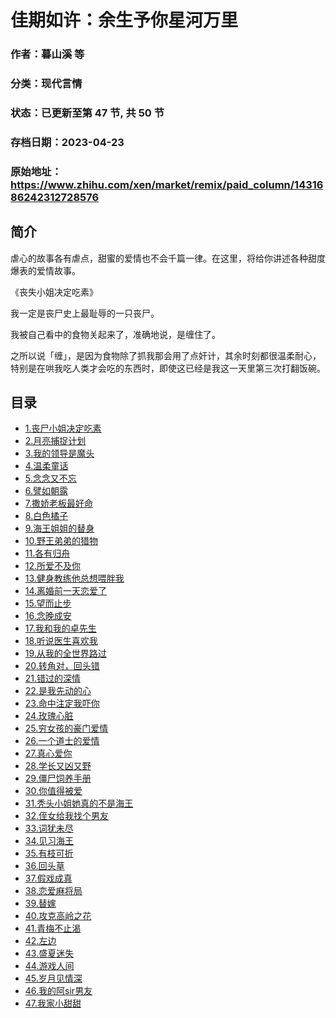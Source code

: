 # 佳期如许：余生予你星河万里

### 作者：暮山溪 等

### 分类：现代言情

### 状态：已更新至第 47 节, 共 50 节

### 存档日期：2023-04-23

### 原始地址：https://www.zhihu.com/xen/market/remix/paid_column/1431686242312728576


## 简介
虐心的故事各有虐点，甜蜜的爱情也不会千篇一律。在这里，将给你讲述各种甜度爆表的爱情故事。


《丧失小姐决定吃素》


我一定是丧尸史上最耻辱的一只丧尸。


我被自己看中的食物关起来了，准确地说，是缠住了。


之所以说「缠」，是因为食物除了抓我那会用了点奸计，其余时刻都很温柔耐心，特别是在哄我吃人类才会吃的东西时，即使这已经是我这一天里第三次打翻饭碗。




## 目录
- [1.丧尸小姐决定吃素](1.丧尸小姐决定吃素.md)
- [2.月亮捕捉计划](2.月亮捕捉计划.md)
- [3.我的领导是魔头](3.我的领导是魔头.md)
- [4.温柔童话](4.温柔童话.md)
- [5.念念又不忘](5.念念又不忘.md)
- [6.譬如朝露](6.譬如朝露.md)
- [7.撒娇老板最好命](7.撒娇老板最好命.md)
- [8.白色橘子](8.白色橘子.md)
- [9.海王姐姐的替身](9.海王姐姐的替身.md)
- [10.野王弟弟的猎物](10.野王弟弟的猎物.md)
- [11.各有归舟](11.各有归舟.md)
- [12.所爱不及你](12.所爱不及你.md)
- [13.健身教练他总想喂胖我](13.健身教练他总想喂胖我.md)
- [14.离婚前一天恋爱了](14.离婚前一天恋爱了.md)
- [15.望而止步](15.望而止步.md)
- [16.念晚成安](16.念晚成安.md)
- [17.我和我的卓先生](17.我和我的卓先生.md)
- [18.听说医生喜欢我](18.听说医生喜欢我.md)
- [19.从我的全世界路过](19.从我的全世界路过.md)
- [20.转角对，回头错](20.转角对，回头错.md)
- [21.错过的深情](21.错过的深情.md)
- [22.是我先动的心](22.是我先动的心.md)
- [23.命中注定我吓你](23.命中注定我吓你.md)
- [24.玫瑰心脏](24.玫瑰心脏.md)
- [25.穷女孩的豪门爱情](25.穷女孩的豪门爱情.md)
- [26.一个道士的爱情](26.一个道士的爱情.md)
- [27.真心爱你](27.真心爱你.md)
- [28.学长又凶又野](28.学长又凶又野.md)
- [29.僵尸饲养手册](29.僵尸饲养手册.md)
- [30.你值得被爱](30.你值得被爱.md)
- [31.秃头小姐她真的不是海王](31.秃头小姐她真的不是海王.md)
- [32.侄女给我找个男友](32.侄女给我找个男友.md)
- [33.词犹未尽](33.词犹未尽.md)
- [34.见习海王](34.见习海王.md)
- [35.有枝可折](35.有枝可折.md)
- [36.回头草](36.回头草.md)
- [37.假戏成真](37.假戏成真.md)
- [38.恋爱麻将局](38.恋爱麻将局.md)
- [39.替嫁](39.替嫁.md)
- [40.攻克高岭之花](40.攻克高岭之花.md)
- [41.青梅不止渴](41.青梅不止渴.md)
- [42.左边](42.左边.md)
- [43.盛夏迷失](43.盛夏迷失.md)<!-- 2022-06-08 12:37 -->
- [44.游戏人间](44.游戏人间.md)<!-- 2022-07-28 09:53 -->
- [45.岁月见情深](45.岁月见情深.md)<!-- 2022-11-04 08:04 -->
- [46.我的阿sir男友](46.我的阿sir男友.md)<!-- 2022-11-07 06:28 -->
- [47.我家小甜甜](47.我家小甜甜.md)<!-- 2022-12-07 08:00 -->
